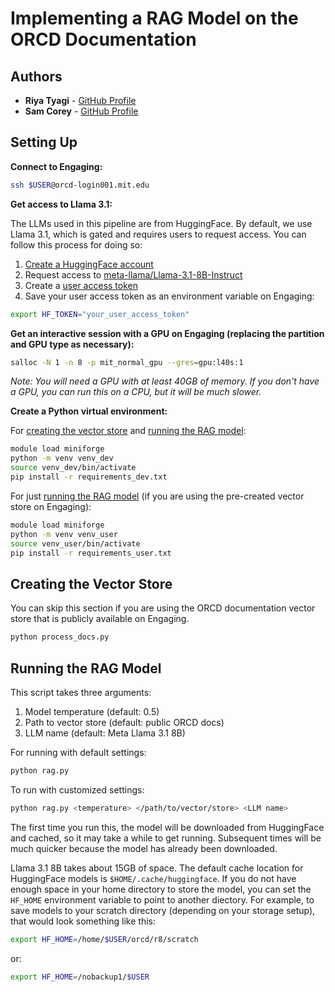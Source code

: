 # Implementing a RAG Model on the ORCD Documentation

## Authors

- **Riya Tyagi** - [GitHub Profile](https://github.com/Centrattic)
- **Sam Corey** - [GitHub Profile](https://github.com/secorey)

## Setting Up

**Connect to Engaging:**

```bash
ssh $USER@orcd-login001.mit.edu
```

**Get access to Llama 3.1:**

The LLMs used in this pipeline are from HuggingFace. By default, we use Llama
3.1, which is gated and requires users to request access. You can follow this
process for doing so:

1. [Create a HuggingFace account](https://huggingface.co/)
2. Request access to [meta-llama/Llama-3.1-8B-Instruct](https://huggingface.co/meta-llama/Llama-3.1-8B-Instruct)
3. Create a [user access token](https://huggingface.co/settings/tokens)
4. Save your user access token as an environment variable on Engaging:

```bash
export HF_TOKEN="your_user_access_token"
```

**Get an interactive session with a GPU on Engaging (replacing the partition and GPU type as necessary):**

```bash
salloc -N 1 -n 8 -p mit_normal_gpu --gres=gpu:l40s:1
```

*Note: You will need a GPU with at least 40GB of memory. If you don't have a GPU, you can run this on a CPU, but it will be much slower.*

**Create a Python virtual environment:**

For [creating the vector store](process_docs.py) and
[running the RAG model](rag.py):

```bash
module load miniforge
python -m venv venv_dev
source venv_dev/bin/activate
pip install -r requirements_dev.txt
```

For just [running the RAG model](rag.py) (if you are using the pre-created vector store on Engaging):

```bash
module load miniforge
python -m venv venv_user
source venv_user/bin/activate
pip install -r requirements_user.txt
```

## Creating the Vector Store

You can skip this section if you are using the ORCD documentation vector store
that is publicly available on Engaging.

```bash
python process_docs.py
```

## Running the RAG Model

This script takes three arguments:
1. Model temperature (default: 0.5)
2. Path to vector store (default: public ORCD docs)
3. LLM name (default: Meta Llama 3.1 8B)

For running with default settings:

```bash
python rag.py
```

To run with customized settings:

```bash
python rag.py <temperature> </path/to/vector/store> <LLM name>
```

The first time you run this, the model will be downloaded from HuggingFace and
cached, so it may take a while to get running. Subsequent times will be much
quicker because the model has already been downloaded.

Llama 3.1 8B takes about 15GB of space. The default cache location for
HuggingFace models is `$HOME/.cache/huggingface`. If you do not have enough space
in your home directory to store the model, you can set the `HF_HOME` environment
variable to point to another diectory. For example, to save models to your
scratch directory (depending on your storage setup), that would look something
like this:

```bash
export HF_HOME=/home/$USER/orcd/r8/scratch
```

or:

```bash
export HF_HOME=/nobackup1/$USER
```

<!--
TODO:
- Fix vectorstore issue (if people change the LLM, then the program tries to write to the vectorstore which is stored publicly)

Python script:
- Deal with the "Setting `pad_token_id` to `eos_token_id`:128009 for open-end generation." message
- Set rag.py to use flags rather than arguments
-->
